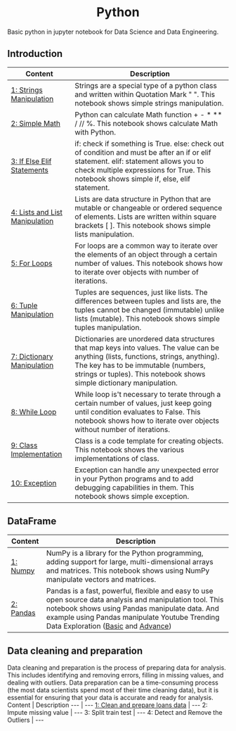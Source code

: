 <h1 align="center"> Python </h1>
Basic python in jupyter notebook for Data Science and Data Engineering.

## Introduction
Content | Description 
--- | --- 
[1: Strings Manipulation](https://github.com/ThanatPay/Python/blob/main/Introduction/01string_manipulations.ipynb) | Strings are a special type of a python class and written within Quotation Mark " ". This notebook shows simple strings manipulation.
[2: Simple Math](https://github.com/ThanatPay/Python/blob/main/Introduction/02simple_math.ipynb) | Python can calculate Math function + - * ** / // %. This notebook shows calculate Math with Python.
[3: If Else Elif Statements](https://github.com/ThanatPay/Python/blob/main/Introduction/03if_else_statement.ipynb) | if: check if something is True. else: check out of condition and must be after an if or elif statement. elif: statement allows you to check multiple expressions for True. This notebook shows simple if, else, elif statement.
[4: Lists and List Manipulation](https://github.com/ThanatPay/Python/blob/main/Introduction/04List_manipulations.ipynb) | Lists are data structure in Python that are mutable or changeable or ordered sequence of elements. Lists are written within square brackets [ ]. This notebook shows simple lists manipulation.
[5: For Loops](https://github.com/ThanatPay/Python/blob/main/Introduction/05for_loop.ipynb) | For loops are a common way to iterate over the elements of an object through a certain number of values. This notebook shows how to iterate over objects with number of iterations.
[6: Tuple Manipulation](https://github.com/ThanatPay/Python/blob/main/Introduction/06Tuples.ipynb) | Tuples are sequences, just like lists. The differences between tuples and lists are, the tuples cannot be changed (immutable) unlike lists (mutable). This notebook shows simple tuples manipulation.
[7: Dictionary Manipulation](https://github.com/ThanatPay/Python/blob/main/Introduction/07Dictionary.ipynb) | Dictionaries are unordered data structures that map keys into values. The value can be anything (lists, functions, strings, anything). The key has to be immutable (numbers, strings or tuples). This notebook shows simple dictionary manipulation.
[8: While Loop](https://github.com/ThanatPay/Python/blob/main/Introduction/08while_loop.ipynb) | While loop is't necessary to terate through a certain number of values, just keep going until condition evaluates to False. This notebook shows how to iterate over objects without number of iterations.
[9: Class Implementation](https://github.com/ThanatPay/Python/blob/main/Introduction/09class.ipynb) | Class is a code template for creating objects. This notebook shows the various implementations of class.
[10: Exception](https://github.com/ThanatPay/Python/blob/main/Introduction/10exception.ipynb) | Exception can handle any unexpected error in your Python programs and to add debugging capabilities in them. This notebook shows simple exception.

## DataFrame
Content | Description 
--- | --- 
[1: Numpy](https://github.com/ThanatPay/Python/blob/main/Pandas/1_Numpy.ipynb) | NumPy is a library for the Python programming, adding support for large, multi-dimensional arrays and matrices. This notebook shows using NumPy manipulate vectors and matrices.
[2: Pandas](https://github.com/ThanatPay/Python/blob/main/Pandas/2_Pandas.ipynb) | Pandas is a fast, powerful, flexible and easy to use open source data analysis and manipulation tool. This notebook shows using Pandas manipulate data. And example using Pandas manipulate Youtube Trending Data Exploration ([Basic](https://github.com/ThanatPay/Python/blob/main/Pandas/3_Pandas_(Data_Set_Trending_YouTube_Video_Statistics).ipynb) and [Advance](https://github.com/ThanatPay/Python/blob/main/Pandas/4_Advanced_Pandas_(Data_Set_Trending_YouTube_Video_Statistics).ipynb))

## Data cleaning and preparation
Data cleaning and preparation is the process of preparing data for analysis. This includes identifying and removing errors, filling in missing values, and dealing with outliers. Data preparation can be a time-consuming process (the most data scientists spend most of their time cleaning data), but it is essential for ensuring that your data is accurate and ready for analysis.
Content | Description 
--- | --- 
[1: Clean and prepare loans data](https://github.com/ThanatPay/Python/blob/main/DataPreparation/1_LoansDataSet.ipynb) | ---
2: Impute missing value | ---
3: Split train test  | ---
4: Detect and Remove the Outliers | ---
